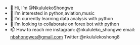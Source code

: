 - 👋 Hi, I’m @NkululekoShongwe
- 👀 I’m interested in python,aviation,music
- 🌱 I’m currently learning data analysis with python
- 💞️ I’m looking to collaborate on forex bot with python
- 📫 How to reach me instagram: @nkululeko_shongwe email: nbshongwes@gmail.com Twitter:@nkululekoshong8

<!---
NkululekoShongwe/NkululekoShongwe is a ✨ special ✨ repository because its `README.md` (this file) appears on your GitHub profile.
You can click the Preview link to take a look at your changes.
--->
